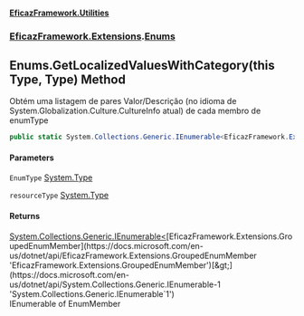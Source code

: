 #### [EficazFramework.Utilities](EficazFrameworkUtilities.md 'EficazFramework Utilities')
### [EficazFramework.Extensions](EficazFrameworkUtilities.md#EficazFramework.Extensions 'EficazFramework.Extensions').[Enums](Enums.md 'EficazFramework.Extensions.Enums')

## Enums.GetLocalizedValuesWithCategory(this Type, Type) Method

Obtém uma listagem de pares Valor/Descrição (no idioma de System.Globalization.Culture.CultureInfo atual) de cada membro de enumType

```csharp
public static System.Collections.Generic.IEnumerable<EficazFramework.Extensions.GroupedEnumMember> GetLocalizedValuesWithCategory(this System.Type EnumType, System.Type resourceType);
```
#### Parameters

<a name='EficazFramework.Extensions.Enums.GetLocalizedValuesWithCategory(thisSystem.Type,System.Type).EnumType'></a>

`EnumType` [System.Type](https://docs.microsoft.com/en-us/dotnet/api/System.Type 'System.Type')

<a name='EficazFramework.Extensions.Enums.GetLocalizedValuesWithCategory(thisSystem.Type,System.Type).resourceType'></a>

`resourceType` [System.Type](https://docs.microsoft.com/en-us/dotnet/api/System.Type 'System.Type')

#### Returns
[System.Collections.Generic.IEnumerable&lt;](https://docs.microsoft.com/en-us/dotnet/api/System.Collections.Generic.IEnumerable-1 'System.Collections.Generic.IEnumerable`1')[EficazFramework.Extensions.GroupedEnumMember](https://docs.microsoft.com/en-us/dotnet/api/EficazFramework.Extensions.GroupedEnumMember 'EficazFramework.Extensions.GroupedEnumMember')[&gt;](https://docs.microsoft.com/en-us/dotnet/api/System.Collections.Generic.IEnumerable-1 'System.Collections.Generic.IEnumerable`1')  
IEnumerable of EnumMember